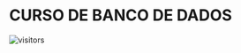 # CURSO DE BANCO DE DADOS

![visitors](https://visitor-badge.glitch.me/badge?page_id=Devsgeeknerd.curso-de-banco-de-dados "Total de Visitas")
